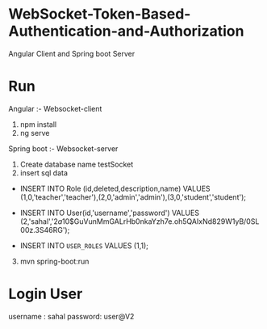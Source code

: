 # WebSocket-Token-Based-Authentication-and-Authorization
Angular Client and Spring boot Server


# Run

Angular :- Websocket-client 
1) npm install
2) ng serve

Spring boot :- Websocket-server
1) Create database name testSocket
2) insert sql data 
- INSERT INTO Role (id,deleted,description,name) VALUES (1,0,'teacher','teacher'),(2,0,'admin','admin'),(3,0,'student','student');

- INSERT INTO User(id,'username','password') VALUES (2,'sahal','$2a$10$GuVunMmGALrHb0nkaYzh7e.oh5QAIxNd829W1yB/0SL00z.3S46RG');

- INSERT INTO `USER_ROLES` VALUES (1,1);
3) mvn spring-boot:run


# Login User

username : sahal
password: user@V2


